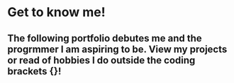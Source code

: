 # Get to know me!
## The following portfolio debutes me and the progrmmer I am aspiring to be. View my projects or read of hobbies I do outside the coding brackets {}!
